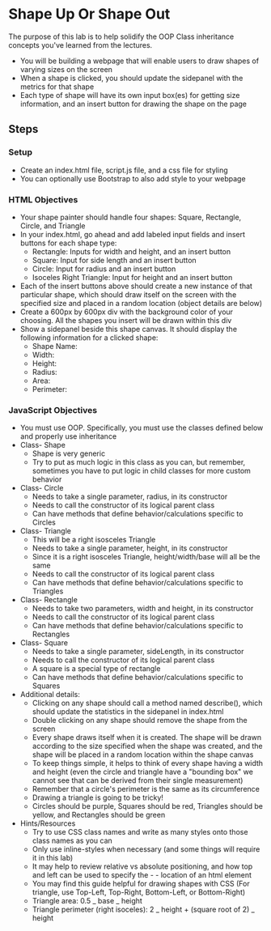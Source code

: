 # Shape Up Or Shape Out

The purpose of this lab is to help solidify the OOP Class inheritance concepts you've learned from the lectures.

- You will be building a webpage that will enable users to draw shapes of varying sizes on the screen
- When a shape is clicked, you should update the sidepanel with the metrics for that shape
- Each type of shape will have its own input box(es) for getting size information, and an insert button for drawing the shape on the page

## Steps

### Setup

- Create an index.html file, script.js file, and a css file for styling
- You can optionally use Bootstrap to also add style to your webpage

### HTML Objectives

- Your shape painter should handle four shapes: Square, Rectangle, Circle, and Triangle
- In your index.html, go ahead and add labeled input fields and insert buttons for each shape type:
  - Rectangle: Inputs for width and height, and an insert button
  - Square: Input for side length and an insert button
  - Circle: Input for radius and an insert button
  - Isoceles Right Triangle: Input for height and an insert button
- Each of the insert buttons above should create a new instance of that particular shape, which should draw itself on the screen with the specified size and placed in a random location (object details are below)
- Create a 600px by 600px div with the background color of your choosing. All the shapes you insert will be drawn within this div
- Show a sidepanel beside this shape canvas. It should display the following information for a clicked shape:
  - Shape Name:
  - Width:
  - Height:
  - Radius:
  - Area:
  - Perimeter:

### JavaScript Objectives

- You must use OOP. Specifically, you must use the classes defined below and properly use inheritance
- Class- Shape
  - Shape is very generic
  - Try to put as much logic in this class as you can, but remember, sometimes you have to put logic in child classes for more custom behavior
- Class- Circle
  - Needs to take a single parameter, radius, in its constructor
  - Needs to call the constructor of its logical parent class
  - Can have methods that define behavior/calculations specific to Circles
- Class- Triangle
  - This will be a right isosceles Triangle
  - Needs to take a single parameter, height, in its constructor
  - Since it is a right isosceles Triangle, height/width/base will all be the same
  - Needs to call the constructor of its logical parent class
  - Can have methods that define behavior/calculations specific to Triangles
- Class- Rectangle
  - Needs to take two parameters, width and height, in its constructor
  - Needs to call the constructor of its logical parent class
  - Can have methods that define behavior/calculations specific to Rectangles
- Class- Square
  - Needs to take a single parameter, sideLength, in its constructor
  - Needs to call the constructor of its logical parent class
  - A square is a special type of rectangle
  - Can have methods that define behavior/calculations specific to Squares
- Additional details:
  - Clicking on any shape should call a method named describe(), which should update the statistics in the sidepanel in index.html
  - Double clicking on any shape should remove the shape from the screen
  - Every shape draws itself when it is created. The shape will be drawn according to the size specified when the shape was created, and the shape will be placed in a random location within the shape canvas
  - To keep things simple, it helps to think of every shape having a width and height (even the circle and triangle have a "bounding box" we cannot see that can be derived from their single measurement)
  - Remember that a circle's perimeter is the same as its circumference
  - Drawing a triangle is going to be tricky!
  - Circles should be purple, Squares should be red, Triangles should be yellow, and Rectangles should be green
- Hints/Resources
  - Try to use CSS class names and write as many styles onto those class names as you can
  - Only use inline-styles when necessary (and some things will require it in this lab)
  - It may help to review relative vs absolute positioning, and how top and left can be used to specify the - - location of an html element
  - You may find this guide helpful for drawing shapes with CSS (For triangle, use Top-Left, Top-Right, Bottom-Left, or Bottom-Right)
  - Triangle area: 0.5 _ base _ height
  - Triangle perimeter (right isoceles): 2 _ height + (square root of 2) _ height
